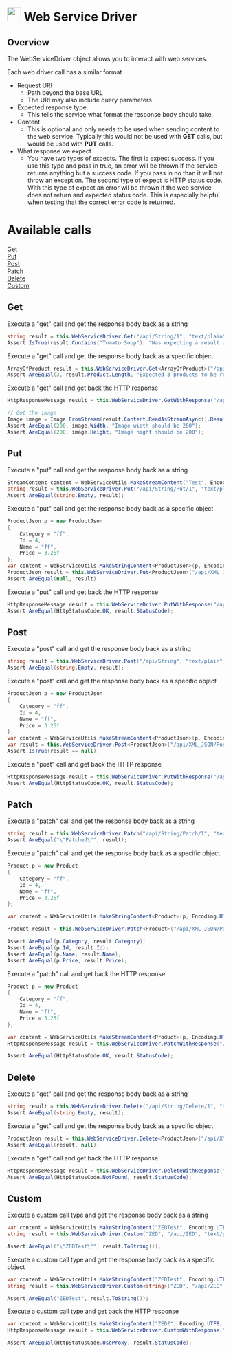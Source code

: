 # <img src="resources/maqslogo.ico" height="32" width="32"> Web Service Driver

## Overview
The WebServiceDriver object allows you to interact with web services.

Each web driver call has a similar format
* Request URI
  * Path beyond the base URL
  * The URI may also include query parameters
* Expected response type
  * This tells the service what format the response body should take.
* Content
  * This is optional and only needs to be used when sending content to the web service.  Typically this would not be used with **GET** calls, but would be used with **PUT** calls.
* What response we expect
  * You have two types of expects.  The first is expect success.  If you use this type and pass in true, an error will be thrown if the service returns anything but a success code. If you pass in no than it will not throw an exception.  The second type of expect is HTTP status code.  With this type of expect an error wil be thrown if the web service does not return and expected status code.  This is especially helpful when testing that the correct error code is returned.


# Available calls
[Get](#Get)  
[Put](#Put)  
[Post](#Post)  
[Patch](#Patch)  
[Delete](#Delete)  
[Custom](#Custom)

## Get
Execute a "get" call and get the response body back as a string
```csharp
string result = this.WebServiceDriver.Get("/api/String/1", "text/plain");
Assert.IsTrue(result.Contains("Tomato Soup"), "Was expecting a result with Tomato Soup but instead got - " + result);
```

Execute a "get" call and get the response body back as a specific object 
```csharp
ArrayOfProduct result = this.WebServiceDriver.Get<ArrayOfProduct>("/api/XML_JSON/GetAllProducts", "application/xml");
Assert.AreEqual(3, result.Product.Length, "Expected 3 products to be returned");
```

Execute a "get" call and get back the HTTP response
```csharp
HttpResponseMessage result = this.WebServiceDriver.GetWithResponse("/api/PNGFile/GetImage?image=Red", "image/png");

// Get the image
Image image = Image.FromStream(result.Content.ReadAsStreamAsync().Result);
Assert.AreEqual(200, image.Width, "Image width should be 200");
Assert.AreEqual(200, image.Height, "Image hight should be 200");
```
## Put
Execute a "put" call and get the response body back as a string
```csharp
StreamContent content = WebServiceUtils.MakeStreamContent("Test", Encoding.UTF8, "text/plain");
string result = this.WebServiceDriver.Put("/api/String/Put/1", "text/plain", content);
Assert.AreEqual(string.Empty, result);
```
Execute a "put" call and get the response body back as a specific object 
```csharp
ProductJson p = new ProductJson
{
    Category = "ff",
    Id = 4,
    Name = "ff",
    Price = 3.25f
};
var content = WebServiceUtils.MakeStringContent<ProductJson>(p, Encoding.UTF8, "application/json");
ProductJson result = this.WebServiceDriver.Put<ProductJson>("/api/XML_JSON/Put/1", "application/json", content);
Assert.AreEqual(null, result)
```

Execute a "put" call and get back the HTTP response
```csharp
HttpResponseMessage result = this.WebServiceDriver.PutWithResponse("/api/String/Put/1", "text/plain", "Test", Encoding.UTF8, "text/plain");
Assert.AreEqual(HttpStatusCode.OK, result.StatusCode);
```

## Post
Execute a "post" call and get the response body back as a string
```csharp
string result = this.WebServiceDriver.Post("/api/String", "text/plain", "Test", Encoding.UTF8, "text/plain");
Assert.AreEqual(string.Empty, result);
```
Execute a "post" call and get the response body back as a specific object 
```csharp
ProductJson p = new ProductJson
{
    Category = "ff",
    Id = 4,
    Name = "ff",
    Price = 3.25f
};
var content = WebServiceUtils.MakeStreamContent<ProductJson>(p, Encoding.UTF8, "application/json");
var result = this.WebServiceDriver.Post<ProductJson>("/api/XML_JSON/Post", "application/json", content);
Assert.IsTrue(result == null);
```

Execute a "post" call and get back the HTTP response
```csharp
HttpResponseMessage result = this.WebServiceDriver.PutWithResponse("/api/String/Put/1", "text/plain", "Test", Encoding.UTF8, "text/plain", true);
Assert.AreEqual(HttpStatusCode.OK, result.StatusCode);
```

## Patch
Execute a "patch" call and get the response body back as a string
```csharp
string result = this.WebServiceDriver.Patch("/api/String/Patch/1", "text/plain", "Test", Encoding.UTF8, "text/plain");
Assert.AreEqual("\"Patched\"", result);
```
Execute a "patch" call and get the response body back as a specific object 
```csharp
Product p = new Product
{
    Category = "ff",
    Id = 4,
    Name = "ff",
    Price = 3.25f
};

var content = WebServiceUtils.MakeStringContent<Product>(p, Encoding.UTF8, "application/xml");

Product result = this.WebServiceDriver.Patch<Product>("/api/XML_JSON/Patch/1", "application/xml", content, true);

Assert.AreEqual(p.Category, result.Category);
Assert.AreEqual(p.Id, result.Id);
Assert.AreEqual(p.Name, result.Name);
Assert.AreEqual(p.Price, result.Price);
```

Execute a "patch" call and get back the HTTP response
```csharp
Product p = new Product
{
    Category = "ff",
    Id = 4,
    Name = "ff",
    Price = 3.25f
};

var content = WebServiceUtils.MakeStreamContent<Product>(p, Encoding.UTF8, "application/xml");
HttpResponseMessage result = this.WebServiceDriver.PatchWithResponse("/api/XML_JSON/Patch/1", "application/xml", content);

Assert.AreEqual(HttpStatusCode.OK, result.StatusCode);
```
## Delete
Execute a "get" call and get the response body back as a string
```csharp
string result = this.WebServiceDriver.Delete("/api/String/Delete/1", "text/plain", true);
Assert.AreEqual(string.Empty, result);
```

Execute a "get" call and get the response body back as a specific object 
```csharp
ProductJson result = this.WebServiceDriver.Delete<ProductJson>("/api/XML_JSON/Delete/1", "application/json");
Assert.AreEqual(result, null);
```

Execute a "get" call and get back the HTTP response
```csharp
HttpResponseMessage result = this.WebServiceDriver.DeleteWithResponse("/api/String/Delete/43", "text/plain", false);
Assert.AreEqual(HttpStatusCode.NotFound, result.StatusCode);
```


## Custom
Execute a custom call type and get the response body back as a string
```csharp
var content = WebServiceUtils.MakeStringContent("ZEDTest", Encoding.UTF8, "text/plain");
string result = this.WebServiceDriver.Custom("ZED", "/api/ZED", "text/plain", content, true);

Assert.AreEqual("\"ZEDTest\"", result.ToString());
```

Execute a custom call type and get the response body back as a specific object 
```csharp
var content = WebServiceUtils.MakeStringContent("ZEDTest", Encoding.UTF8, "text/plain");
string result = this.WebServiceDriver.Custom<string>("ZED", "/api/ZED", "text/plain", content, true);

Assert.AreEqual("ZEDTest", result.ToString());
```

Execute a custom call type and get back the HTTP response
```csharp
var content = WebServiceUtils.MakeStringContent("ZED?", Encoding.UTF8, "application/json");
HttpResponseMessage result = this.WebServiceDriver.CustomWithResponse("ZED", "/api/ZED", "application/json", content.ToString(), Encoding.UTF8, "application/json", true, false);

Assert.AreEqual(HttpStatusCode.UseProxy, result.StatusCode);
```




